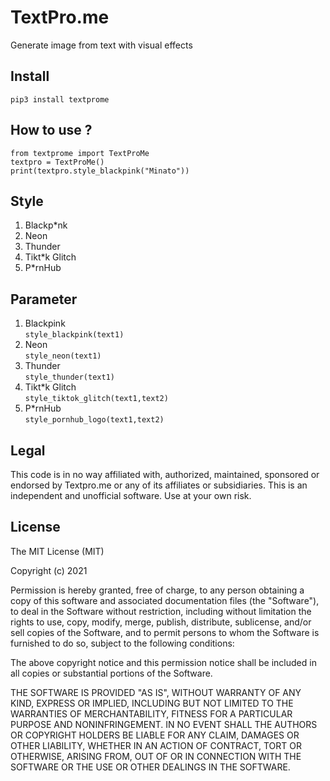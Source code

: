 # TextPro.me
Generate image from text with visual effects

## Install
`pip3 install textprome`

## How to use ?
```
from textprome import TextProMe
textpro = TextProMe()
print(textpro.style_blackpink("Minato"))
```

## Style
1. Blackp\*nk
2. Neon
3. Thunder
4. Tikt\*k Glitch
5. P\*rnHub 

## Parameter
1. Blackpink <br>
  `style_blackpink(text1)`
2. Neon <br>
  `style_neon(text1)`
3. Thunder <br>
  `style_thunder(text1)`
4. Tikt\*k Glitch <br>
  `style_tiktok_glitch(text1,text2)`
5. P\*rnHub <br>
  `style_pornhub_logo(text1,text2)`


## Legal
This code is in no way affiliated with, authorized, maintained, sponsored or endorsed by Textpro.me or any of its
affiliates or subsidiaries. This is an independent and unofficial software. Use at your own risk.

## License

The MIT License (MIT)

Copyright (c) 2021

Permission is hereby granted, free of charge, to any person obtaining a copy
of this software and associated documentation files (the "Software"), to deal
in the Software without restriction, including without limitation the rights
to use, copy, modify, merge, publish, distribute, sublicense, and/or sell
copies of the Software, and to permit persons to whom the Software is
furnished to do so, subject to the following conditions:

The above copyright notice and this permission notice shall be included in
all copies or substantial portions of the Software.

THE SOFTWARE IS PROVIDED "AS IS", WITHOUT WARRANTY OF ANY KIND, EXPRESS OR
IMPLIED, INCLUDING BUT NOT LIMITED TO THE WARRANTIES OF MERCHANTABILITY,
FITNESS FOR A PARTICULAR PURPOSE AND NONINFRINGEMENT.  IN NO EVENT SHALL THE
AUTHORS OR COPYRIGHT HOLDERS BE LIABLE FOR ANY CLAIM, DAMAGES OR OTHER
LIABILITY, WHETHER IN AN ACTION OF CONTRACT, TORT OR OTHERWISE, ARISING FROM,
OUT OF OR IN CONNECTION WITH THE SOFTWARE OR THE USE OR OTHER DEALINGS IN
THE SOFTWARE.
